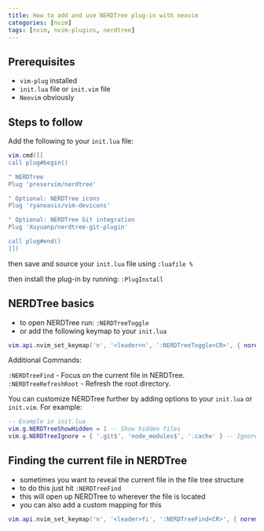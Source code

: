 ```yaml
---
title: How to add and use NERDTree plug-in with neovim
categories: [nvim]
tags: [nvim, nvim-plugins, nerdtree]
---
```


## Prerequisites

- `vim-plug` installed 
- `init.lua` file or `init.vim` file
- `Neovim` obviously

## Steps to follow

Add the following to your `init.lua` file: 

```lua
vim.cmd([[
call plug#begin()

" NERDTree
Plug 'preservim/nerdtree'

" Optional: NERDTree icons
Plug 'ryanoasis/vim-devicons'

" Optional: NERDTree Git integration
Plug 'Xuyuanp/nerdtree-git-plugin'

call plug#end()
]])
```

then save and source your `init.lua` file using `:luafile %` 

then install the plug-in by running: `:PlugInstall` 

## NERDTree basics

- to open NERDTree run: `:NERDTreeToggle`
- or add the following keymap to your `init.lua` 

```lua
vim.api.nvim_set_keymap('n', '<leader>n', ':NERDTreeToggle<CR>', { noremap = true, silent = true })
```

Additional Commands:

`:NERDTreeFind` - Focus on the current file in NERDTree.
`:NERDTreeRefreshRoot` - Refresh the root directory.

You can customize NERDTree further by adding options to your `init.lua` or `init.vim`. For example:

```lua
-- Example in init.lua
vim.g.NERDTreeShowHidden = 1 -- Show hidden files
vim.g.NERDTreeIgnore = { '.git$', 'node_modules$', '.cache' } -- Ignore certain directories
```

## Finding the current file in NERDTree

- sometimes you want to reveal the current file in the file tree structure
- to do this just hit `:NERDTreeFind`
- this will open up NERDTree to wherever the file is located
- you can also add a custom mapping for this

```lua
vim.api.nvim_set_keymap('n', '<leader>fi', ':NERDTreeFind<CR>', { noremap = true, silent = true, desc='Reveal the current file in NERDTree' })
```

